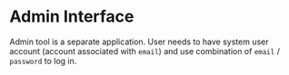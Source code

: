 # Admin Interface

Admin tool is a separate application. User needs to have system user account (account associated with `email`) and use combination of `email` / `password` to log in.
